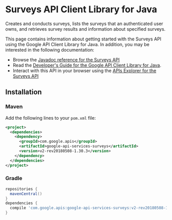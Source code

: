 # Surveys API Client Library for Java

Creates and conducts surveys, lists the surveys that an authenticated user owns, and retrieves survey results and information about specified surveys.

This page contains information about getting started with the Surveys API
using the Google API Client Library for Java. In addition, you may be interested
in the following documentation:

* Browse the [Javadoc reference for the Surveys API][javadoc]
* Read the [Developer's Guide for the Google API Client Library for Java][google-api-client].
* Interact with this API in your browser using the [APIs Explorer for the Surveys API][api-explorer]

## Installation

### Maven

Add the following lines to your `pom.xml` file:

```xml
<project>
  <dependencies>
    <dependency>
      <groupId>com.google.apis</groupId>
      <artifactId>google-api-services-surveys</artifactId>
      <version>v2-rev20180508-1.30.3</version>
    </dependency>
  </dependencies>
</project>
```

### Gradle

```gradle
repositories {
  mavenCentral()
}
dependencies {
  compile 'com.google.apis:google-api-services-surveys:v2-rev20180508-1.30.3'
}
```

[javadoc]: https://googleapis.dev/java/google-api-services-surveys/latest/index.html
[google-api-client]: https://github.com/googleapis/google-api-java-client/
[api-explorer]: https://developers.google.com/apis-explorer/#p/surveys/v1/
